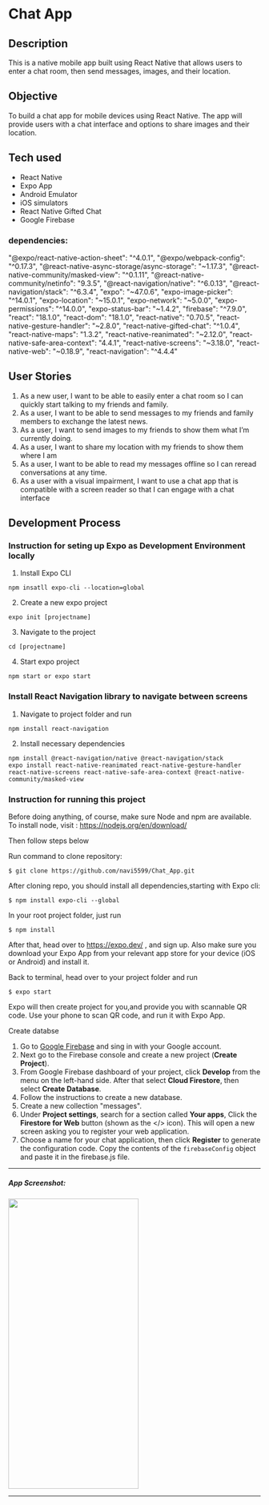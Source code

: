 # Chat App

## Description
This is a native mobile app built using React Native that allows users to enter a chat room, then send messages, images, and their location.

## Objective

To build a chat app for mobile devices using React Native. The app will provide users with a chat interface and options to share images and their
location.

<!-- ## API used

[Google Calender API](https://developers.google.com/calendar) -->

## Tech used  
- React Native
- Expo App
- Android Emulator
-  iOS simulators
- React Native Gifted Chat 
- Google Firebase

### dependencies:

"@expo/react-native-action-sheet": "^4.0.1",
    "@expo/webpack-config": "^0.17.3",
    "@react-native-async-storage/async-storage": "~1.17.3",
    "@react-native-community/masked-view": "^0.1.11",
    "@react-native-community/netinfo": "9.3.5",
    "@react-navigation/native": "^6.0.13",
    "@react-navigation/stack": "^6.3.4",
    "expo": "~47.0.6",
    "expo-image-picker": "^14.0.1",
    "expo-location": "~15.0.1",
    "expo-network": "~5.0.0",
    "expo-permissions": "^14.0.0",
    "expo-status-bar": "~1.4.2",
    "firebase": "^7.9.0",
    "react": "18.1.0",
    "react-dom": "18.1.0",
    "react-native": "0.70.5",
    "react-native-gesture-handler": "~2.8.0",
    "react-native-gifted-chat": "^1.0.4",
    "react-native-maps": "1.3.2",
    "react-native-reanimated": "~2.12.0",
    "react-native-safe-area-context": "4.4.1",
    "react-native-screens": "~3.18.0",
    "react-native-web": "~0.18.9",
    "react-navigation": "^4.4.4"

## User Stories

1. As a new user, I want to be able to easily enter a chat room so I can quickly start talking to my
friends and family.
2. As a user, I want to be able to send messages to my friends and family members to exchange
the latest news.
3. As a user, I want to send images to my friends to show them what I’m currently doing.
4. As a user, I want to share my location with my friends to show them where I am
5. As a user, I want to be able to read my messages offline so I can reread conversations at any
time.
6. As a user with a visual impairment, I want to use a chat app that is compatible with a screen
reader so that I can engage with a chat interface


## Development Process

### Instruction for seting up Expo as Development Environment locally

1. Install Expo CLI

```
npm insatll expo-cli --location=global
```

2. Create a new expo project

```
expo init [projectname]
```

3. Navigate to the project

```
cd [projectname]
```

4. Start expo project

```
npm start or expo start
```
### Install React Navigation library to navigate between screens

1. Navigate to project folder and run

```
npm install react-navigation
```

2. Install necessary dependencies

```
npm install @react-navigation/native @react-navigation/stack
expo install react-native-reanimated react-native-gesture-handler react-native-screens react-native-safe-area-context @react-native-community/masked-view
```

### Instruction for running this project

Before doing anything, of course, make sure Node and npm are available. To install node, visit : https://nodejs.org/en/download/

Then follow steps below

Run command to clone repository:

```
$ git clone https://github.com/navi5599/Chat_App.git
```

After cloning repo, you should install all dependencies,starting with Expo cli:

```
$ npm install expo-cli --global
```

In your root project folder, just run

```
$ npm install
```

After that, head over to https://expo.dev/ , and sign up. Also make sure you download your Expo App from your relevant app store for your device (iOS or Android) and install it.

Back to terminal, head over to your project folder and run

```
$ expo start
```

Expo will then create project for you,and provide you with scannable QR code. Use your phone to scan QR code, and run it with Expo App.

Create databse

1. Go to [Google Firebase](https://firebase.google.com/) and sing in with your Google account.
2. Next go to the Firebase console and create a new project (**Create Project**).
3. From Google Firebase dashboard of your project, click **Develop** from the menu on the left-hand side. After that select **Cloud Firestore**, then select **Create Database**.
4. Follow the instructions to create a new database.
5. Create a new collection "messages".
6. Under **Project settings**, search for a section called **Your apps**, Click the **Firestore for Web** button (shown as the </> icon). This will open a new screen asking you to register your web application.
7. Choose a name for your chat application, then click **Register** to generate the configuration code. Copy the contents of the `firebaseConfig` object and paste it in the firebase.js file.


---

##### App Screenshot:

<img src="../assets/background-img.png" height="580" width="260" display="inline-block" margin="0 auto">

---

